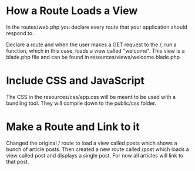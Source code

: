 # How a Route Loads a View

In the routes/web.php you declare every route that your application should respond to.

Declare a route and when the user makes a GET request to the /, run a function, which in this case, loads a view called
"welcome". This view is a blade.php file and can be found in resources/views/welcome.blade.php

# Include CSS and JavaScript

The CSS in the resources/css/app.css will be meant to be used with a bundling tool. They will compile down to the
public/css folder.

# Make a Route and Link to it

Changed the original / route to load a view called posts which shows a bunch of article posts.
Then created a new route called /post which loads a view called post and displays a single post.
For now all articles will link to that post.
